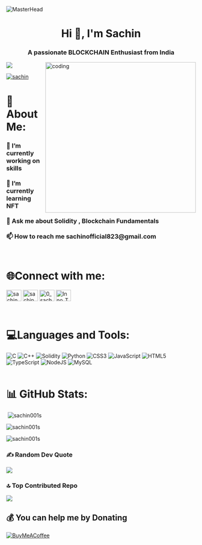 ![MasterHead](https://camo.githubusercontent.com/5dc6ee33381917e41fc9c4951799268998f11a9b864399bf79a0842e4f9b194d/68747470733a2f2f692e696d6775722e636f6d2f315a76566b44632e676966)
<h1 align="center">Hi 👋, I'm Sachin</h1>
<h3 align="center">A passionate BLOCKCHAIN Enthusiast from India</h3>
<img align="right" alt="coding" width="400" src="https://camo.githubusercontent.com/cae12fddd9d6982901d82580bdf321d81fb299141098ca1c2d4891870827bf17/68747470733a2f2f6d69726f2e6d656469756d2e636f6d2f6d61782f313336302f302a37513379765349765f7430696f4a2d5a2e676966" >


[![](https://visitcount.itsvg.in/api?id=Sachin001s&icon=5&color=12)](https://visitcount.itsvg.in)

<p align="left"> <a href="https://twitter.com/sachin" target="blank"><img src="https://img.shields.io/twitter/follow/sachin?logo=twitter&style=for-the-badge" alt="sachin" /></a> </p>


# 💫 About Me:
<h3>🔭 I’m currently working on skills<br><br>
🌱 I’m currently learning NFT<br><br>
💬 Ask me about Solidity , Blockchain Fundamentals<br><br>
📫 How to reach me sachinofficial823@gmail.com</h3>

<br>

# 🌐Connect with me:
<p align="left">
<a href="https://twitter.com/sachin" target="blank"><img align="center" src="https://raw.githubusercontent.com/rahuldkjain/github-profile-readme-generator/master/src/images/icons/Social/twitter.svg" alt="sachin" height="30" width="40" /></a>
<a href="https://linkedin.com/in/sachin." target="blank"><img align="center" src="https://raw.githubusercontent.com/rahuldkjain/github-profile-readme-generator/master/src/images/icons/Social/linked-in-alt.svg" alt="sachin." height="30" width="40" /></a>
<a href="https://instagram.com/0_sach.in_0" target="blank"><img align="center" src="https://raw.githubusercontent.com/rahuldkjain/github-profile-readme-generator/master/src/images/icons/Social/instagram.svg" alt="0_sach.in_0" height="30" width="40" /></a>
<a href="https://www.youtube.com/c/Inno_Tech_Explorations" target="blank"><img align="center" src="https://raw.githubusercontent.com/rahuldkjain/github-profile-readme-generator/master/src/images/icons/Social/youtube.svg" alt="Inno_Tech_Explorations" height="30" width="40" /></a>
</p>
<br>

# 💻Languages and Tools:

![C](https://img.shields.io/badge/c-%2300599C.svg?style=plastic&logo=c&logoColor=white) ![C++](https://img.shields.io/badge/c++-%2300599C.svg?style=plastic&logo=c%2B%2B&logoColor=white) ![Solidity](https://img.shields.io/badge/Solidity-%23363636.svg?style=plastic&logo=solidity&logoColor=white) ![Python](https://img.shields.io/badge/python-3670A0?style=plastic&logo=python&logoColor=ffdd54) ![CSS3](https://img.shields.io/badge/css3-%231572B6.svg?style=plastic&logo=css3&logoColor=white) ![JavaScript](https://img.shields.io/badge/javascript-%23323330.svg?style=plastic&logo=javascript&logoColor=%23F7DF1E) ![HTML5](https://img.shields.io/badge/html5-%23E34F26.svg?style=plastic&logo=html5&logoColor=white) ![TypeScript](https://img.shields.io/badge/typescript-%23007ACC.svg?style=plastic&logo=typescript&logoColor=white) ![NodeJS](https://img.shields.io/badge/node.js-6DA55F?style=plastic&logo=node.js&logoColor=white) ![MySQL](https://img.shields.io/badge/mysql-%2300f.svg?style=plastic&logo=mysql&logoColor=white)
<br><br>

# 📊 GitHub Stats:

<p>&nbsp;<img align="center" src="https://github-readme-stats.vercel.app/api?username=sachin001s&show_icons=true&locale=en" alt="sachin001s" /></p>
<p><img align="center" src="https://github-readme-streak-stats.herokuapp.com/?user=sachin001s&" alt="sachin001s" /></p>
<p><img align="center" src="https://github-readme-stats.vercel.app/api/top-langs?username=sachin001s&show_icons=true&locale=en&layout=compact" alt="sachin001s" /></p>





### ✍️ Random Dev Quote
![](https://quotes-github-readme.vercel.app/api?type=horizontal&theme=radical)

### 🔝 Top Contributed Repo
![](https://github-contributor-stats.vercel.app/api?username=Sachin001s&limit=5&theme=discord&combine_all_yearly_contributions=true)



  ## 💰 You can help me by Donating
  [![BuyMeACoffee](https://img.shields.io/badge/Buy%20Me%20a%20Coffee-ffdd00?style=for-the-badge&logo=buy-me-a-coffee&logoColor=black)](https://buymeacoffee.com/sachinoffi7) 

  
